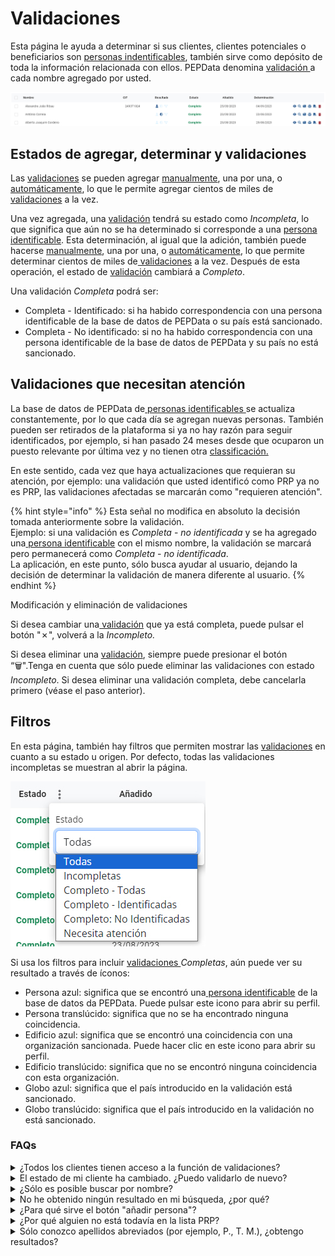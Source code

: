 # Validaciones

Esta página le ayuda a determinar si sus clientes, clientes potenciales o beneficiarios son [personas indentificables](../../glossario/glossario-aplicacao.md#persona-identificable), también sirve como depósito de toda la información relacionada con ellos. PEPData denomina [validación ](../../glossario/glossario-aplicacao.md#validacion)a cada nombre agregado por usted.

![Tabla de validaciones](../../.gitbook/assets/g.jpg)

## Estados de agregar, determinar y validaciones

Las [validaciones](../../glossario/glossario-aplicacao.md#validacion) se pueden agregar [manualmente](adicao-manual.md), una por una, o [automáticamente](upload-de-validacoes.md), lo que le permite agregar cientos de miles de [validaciones](../../glossario/glossario-aplicacao.md#validacion) a la vez.

Una vez agregada, una [validación](../../glossario/glossario-aplicacao.md#validacion) tendrá su estado como _Incompleta_, lo que significa que aún no se ha determinado si corresponde a una [persona identificable](../../glossario/glossario-aplicacao.md#persona-identificable). Esta determinación, al igual que la adición, también puede hacerse [manualmente](analise-manual.md), una por una, o [automáticamente](aplicacao-de-regras.md), lo que permite determinar cientos de miles de[ validaciones](../../glossario/glossario-aplicacao.md#validacion) a la vez. Después de esta operación, el estado de [validación](../../glossario/glossario-aplicacao.md#validacion) cambiará a _Completo_.&#x20;

Una validación _Completa_ podrá ser:&#x20;

* Completa - Identificado: si ha habido correspondencia con una persona identificable de la base de datos de PEPData o su país está sancionado.
* Completa - No identificado: si no ha habido correspondencia con una persona identificable de la base de datos de PEPData y su país no está sancionado.

## Validaciones que necesitan atención

La base de datos de PEPData de[ personas identificables ](../../glossario/glossario-aplicacao.md#persona-identificable)se actualiza constantemente, por lo que cada día se agregan nuevas personas. También pueden ser retirados de la plataforma si ya no hay razón para seguir identificados, por ejemplo, si han pasado 24 meses desde que ocuparon un puesto relevante por última vez y no tienen otra [classificación.](../../glossario/glossario-aplicacao.md#classificacion)

En este sentido, cada vez que haya actualizaciones que requieran su atención, por ejemplo: una validación que usted identificó como PRP ya no es PRP, las validaciones afectadas se marcarán como "requieren atención".

{% hint style="info" %}
Esta señal no modifica en absoluto la decisión tomada anteriormente sobre la validación. \
Ejemplo: si una validación es _Completa_ - _no identificada_ y se ha agregado una[ persona identificable](../../glossario/glossario-aplicacao.md#persona-identificable) con el mismo nombre, la validación se marcará pero permanecerá como _Completa_ - _no identificada_.\
La aplicación, en este punto, sólo busca ayudar al usuario, dejando la decisión de determinar la validación de manera diferente al usuario.
{% endhint %}

Modificación y eliminación de validaciones

Si desea cambiar una[ validación](../../glossario/glossario-aplicacao.md#validacion) que ya está completa, puede pulsar el botón "✗", volverá a la _Incompleto._

Si desea eliminar una [validación](../../glossario/glossario-aplicacao.md#validacion), siempre puede presionar el botón “🗑️".Tenga en cuenta que sólo puede eliminar las validaciones con estado _Incompleto_. Si desea eliminar una validación completa, debe cancelarla primero (véase el paso anterior).

## Filtros

En esta página, también hay filtros que permiten mostrar las [validaciones](../../glossario/glossario-aplicacao.md#validacion) en cuanto a su estado u origen. Por defecto, todas las validaciones incompletas se muestran al abrir la página.

![Filtros de validaciones](../../.gitbook/assets/h.jpg)

Si usa los filtros para incluir [validaciones ](../../glossario/glossario-aplicacao.md#validacion)_Completas_, aún puede ver su resultado a través de íconos:

* Persona azul: significa que se encontró una[ persona identificable](../../glossario/glossario-aplicacao.md#persona-identificable) de la base de datos da PEPData. Puede pulsar este icono para abrir su perfil.
* Persona translúcido: significa que no se ha encontrado ninguna coincidencia.
* Edificio azul: significa que se encontró una coincidencia con una organización sancionada. Puede hacer clic en este icono para abrir su perfil.&#x20;
* Edificio translúcido: significa que no se encontró ninguna coincidencia con esta organización.
* Globo azul: significa que el país introducido en la validación está sancionado.
* Globo translúcido: significa que el país introducido en la validación no está sancionado.

### FAQs

<details>

<summary>¿Todos los clientes tienen acceso a la función de validaciones?</summary>

No. Esta funcionalidad es de pago, por lo que es exclusiva para quienes la hayan adquirido.

</details>

<details>

<summary>El estado de mi cliente ha cambiado. ¿Puedo validarlo de nuevo?</summary>

Sí. Cuando reciba una notificación de que el estado de un cliente ha cambiado, puede volver al menú de validaciones y ver los detalles de esa persona.

</details>

<details>

<summary>¿Sólo es posible buscar por nombre?</summary>

La búsqueda puede realizarse con dos nombres y/o fecha de nacimiento y país. Estos datos se utilizan para cumplir plenamente con la ley RGPD.

</details>

<details>

<summary>No he obtenido ningún resultado en mi búsqueda, ¿por qué?</summary>

Si no obtiene ningún resultado, significa que en las listas de plataforma no hay ningún nombre con algún grado de similitud con el nombre introducido. En este caso, se le puede considerar una persona "no identificable".

Si está seguro de que esta persona es identificable, puede consultar: «[¿Para qué sirve el botón "añadir persona"?](./#undefined)»

</details>

<details>

<summary>¿Para qué sirve el botón "añadir persona"?</summary>

El botón "añadir persona" se utiliza para poner a una persona bajo vigilancia si usted la reconoce como PRP, miembro de la familia o asociado de PRP, pero que aún no figura en la plataforma. De este modo, puede añadir directamente una persona a su base de datos y validarla automáticamente.

</details>

<details>

<summary>¿Por qué alguien no está todavía en la lista PRP?</summary>

Cuando el nombre que busca aún no está disponible en las listas de PEPData, es porque la fuente oficial aún no está disponible. Todas las fuentes utilizadas por PEPData son oficiales y se comprueban regularmente, actualizando nuestras listas de forma permanente.

</details>

<details>

<summary>Sólo conozco apellidos abreviados (por ejemplo, P., T. M.), ¿obtengo resultados?</summary>

Sí, puede obtener resultados con abreviaturas. Sin embargo, también es importante definir bien las reglas de validación para no obtener resultados engañosos. Para que los resultados sean más fiables, el nombre debe estar completo o tener al menos dos nombres completos y la fecha de nacimiento. &#x20;

Cuanto más completos sean los datos introducidos, menos falsos positivos obtendrá.&#x20;

</details>

